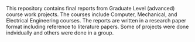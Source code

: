 This repository contains final reports from Graduate Level (advanced) course work projects. 
The courses include Computer, Mechanical, and Electrical Engineering courses. 
The reports are written in a research paper format including reference to literature papers. 
Some of projects were done indvidually and others were done in a group.
